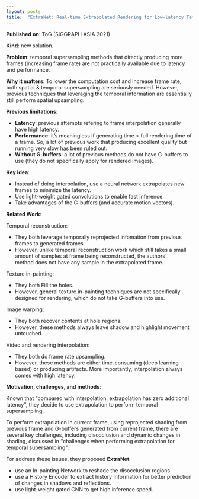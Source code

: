 ```yaml
---
layout: posts
title:  "ExtraNet: Real-time Extrapolated Rendering for Low-latency Temporal Supersampling"
---
```


**Published on**: ToG (SIGGRAPH ASIA 2021)

**Kind**: new solution.

**Problem**: temporal supersampling methods that directly producing more frames (increasing frame rate) are not practically available due to latency and performance.

**Why it matters**: To lower the computation cost and increase frame rate, both spatial & temporal supersampling are  seriously needed. However, previous techniques that leveraging the temporal information are essentially still perform spatial upsampling.

**Previous limitations**:

- **Latency**: previous attempts  refering to frame interpolation generally have high latency.
- **Performance**: it’s meaningless if generating time > full rendering time of a frame. So, a lot of previous work that producing excellent quality but running very slow has been ruled out.
- **Without  G-buffers**: a lot of previous methods do not have G-buffers to use (they do not specifically apply for rendered images).

**Key idea**:

- Instead of doing interpolation, use a neural network extrapolates new frames to minimize the latency.
- Use light-weight gated convolutions to enable fast inference.
- Take advantages of the G-buffers (and  accurate motion vectors).

**Related Work**:

Temporal reconstruction:
- They both leverage temporally reprojected infomation from previous frames to generated frames.
- However, unlike temporal reconstruction work which still takes a small amount of samples at frame being reconstructed, the authors’ method does not have any sample in the extrapolated frame.

Texture in-painting:
- They both Fill the holes.
- However, general texture in-painting techniques are not specifically designed for rendering, which do not take G-buffers into use.

Image warping:
- They both recover contents at hole regions.
- However, these methods always leave shadow and highlight movement untouched.

Video and rendering interpolation:
- They both do frame rate upsampling.
- However, these methods are either time-consuming (deep learning based) or producing artifacts. More importantly, interpolation always comes with high latency.

**Motivation, challenges, and methods**:

Known that "compared with interpolation, extrapolation has zero additional latency", they decide to use extrapolation to perform temporal supersampling.

To perform extrapolation in current frame, using reprojected shading from previous frame and G-buffers generated from current frame, there are several key challenges, including disocclusion and dynamic changes in shading, discussed in "challenges when performing extrapolation for temporal supersampling".

For address these issues, they proposed **ExtraNet**:

- use an In-painting Network to reshade the disocclusion regions.
- use a History Encoder to extract history information for better prediction of changes in shadows and reflections.
- use light-weight gated CNN to get high inference speed.

